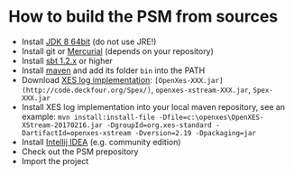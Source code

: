 # How to build the PSM from sources

* Install [JDK 8 64bit](https://www.oracle.com/technetwork/java/javase/downloads/jdk8-downloads-2133151.html) (do not use JRE!)
* Install git or [Mercurial](https://www.mercurial-scm.org/wiki/Download) (depends on your repository)
* Install [sbt 1.2.x](https://www.scala-sbt.org/download.html) or higher
* Install [maven](https://maven.apache.org/download.cgi) and add its folder `bin` into the PATH
* Download [XES log implementation](http://www.xes-standard.org/openxes/download): `[OpenXes-XXX.jar](http://code.deckfour.org/Spex/)`, `openxes-xstream-XXX.jar`, `Spex-XXX.jar`
* Install XES log implementation into your local maven repository, see an example: `mvn install:install-file -Dfile=c:\openxes\OpenXES-XStream-20170216.jar -DgroupId=org.xes-standard -DartifactId=openxes-xstream -Dversion=2.19 -Dpackaging=jar`
* Install [Intellij IDEA](https://www.jetbrains.com/idea/download/#section=windows) (e.g. community edition)
* Check out the PSM prepository
* Import the project
